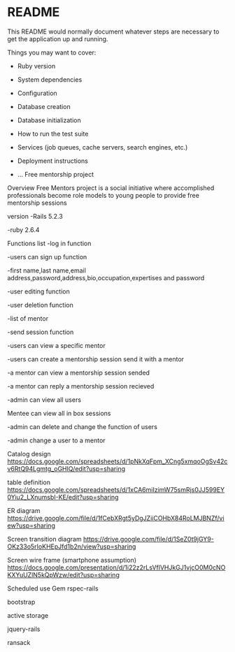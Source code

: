 # README

This README would normally document whatever steps are necessary to get the
application up and running.

Things you may want to cover:

* Ruby version

* System dependencies

* Configuration

* Database creation

* Database initialization

* How to run the test suite

* Services (job queues, cache servers, search engines, etc.)

* Deployment instructions

* ...
Free mentorship project

Overview
Free Mentors project is a social initiative where accomplished professionals become role models to young people to provide free mentorship sessions

version
-Rails 5.2.3

-ruby 2.6.4

Functions list
-log in function

-users can sign up function

-first name,last name,email address,password,address,bio,occupation,expertises and password

-user editing function

-user deletion function

-list of mentor

-send session function

-users can view a specific mentor

-users can create a mentorship session send it with a mentor

-a mentor can view a mentorship session sended 

-a mentor can reply a mentorship session recieved

-admin can view all users

Mentee can view all in box sessions

-admin can delete and change the function of users

-admin change a user to a mentor

Catalog design
https://docs.google.com/spreadsheets/d/1pNkXqFpm_XCng5xmqoOgSv42cv6RtQ94Lgmtg_oGHIQ/edit?usp=sharing

table definition
https://docs.google.com/spreadsheets/d/1xCA6miIzimW75smRjs0JJ599EY0Yiu2_LXnumsbI-KE/edit?usp=sharing

ER diagram
https://drive.google.com/file/d/1fCebXRgt5yDgJZiiCOHbX84RoLMJBNZf/view?usp=sharing

Screen transition diagram
https://drive.google.com/file/d/1SeZ0t9jGY9-OKz33o5rIoKHEpJfd1b2n/view?usp=sharing

Screen wire frame (smartphone assumption)
https://docs.google.com/presentation/d/1i22z2rLsVflVHJkGJ1vjcO0M0cNOKXYuUZlN5kQpWzw/edit?usp=sharing

Scheduled use Gem
rspec-rails

bootstrap

active storage

jquery-rails

ransack

